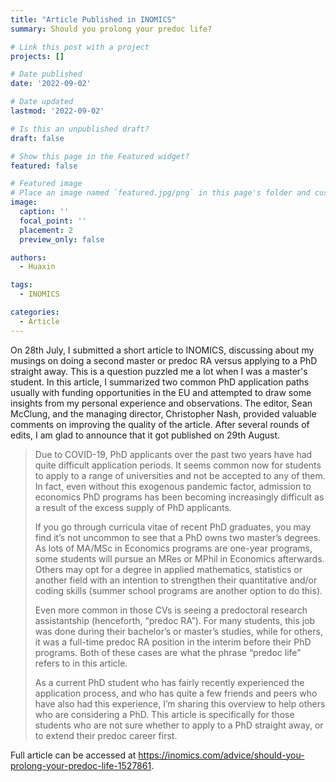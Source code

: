 ```yaml
---
title: "Article Published in INOMICS"
summary: Should you prolong your predoc life?

# Link this post with a project
projects: []

# Date published
date: '2022-09-02'

# Date updated
lastmod: '2022-09-02'

# Is this an unpublished draft?
draft: false

# Show this page in the Featured widget?
featured: false

# Featured image
# Place an image named `featured.jpg/png` in this page's folder and customize its options here.
image:
  caption: ''
  focal_point: ''
  placement: 2
  preview_only: false

authors:
  - Huaxin

tags:
  - INOMICS

categories:
  - Article
---
```

On 28th July, I submitted a short article to INOMICS, discussing about my musings on doing a second master or predoc RA versus applying to a PhD straight away. This is a question puzzled me a lot when I was a master's student. In this article, I summarized two common PhD application paths usually with funding opportunities in the EU and attempted to draw some insights from my personal experience and observations. The editor, Sean McClung, and the managing director, Christopher Nash, provided valuable comments on improving the quality of the article. After several rounds of edits, I am glad to announce that it got published on 29th August.

> Due to COVID-19, PhD applicants over the past two years have had quite difficult application periods. It seems common now for students to apply to a range of universities and not be accepted to any of them. In fact, even without this exogenous pandemic factor, admission to economics PhD programs has been becoming increasingly difficult as a result of the excess supply of PhD applicants.
>
> If you go through curricula vitae of recent PhD graduates, you may find it’s not uncommon to see that a PhD owns two master’s degrees. As lots of MA/MSc in Economics programs are one-year programs, some students will pursue an MRes or MPhil in Economics afterwards. Others may opt for a degree in applied mathematics, statistics or another field with an intention to strengthen their quantitative and/or coding skills (summer school programs are another option to do this).
>
> Even more common in those CVs is seeing a predoctoral research assistantship (henceforth, “predoc RA”). For many students, this job was done during their bachelor’s or master’s studies, while for others, it was a full-time predoc RA position in the interim before their PhD programs. Both of these cases are what the phrase “predoc life” refers to in this article.
>
> As a current PhD student who has fairly recently experienced the application process, and who has quite a few friends and peers who have also had this experience, I’m sharing this overview to help others who are considering a PhD. This article is specifically for those students who are not sure whether to apply to a PhD straight away, or to extend their predoc career first.

Full article can be accessed at <https://inomics.com/advice/should-you-prolong-your-predoc-life-1527861>.
 
